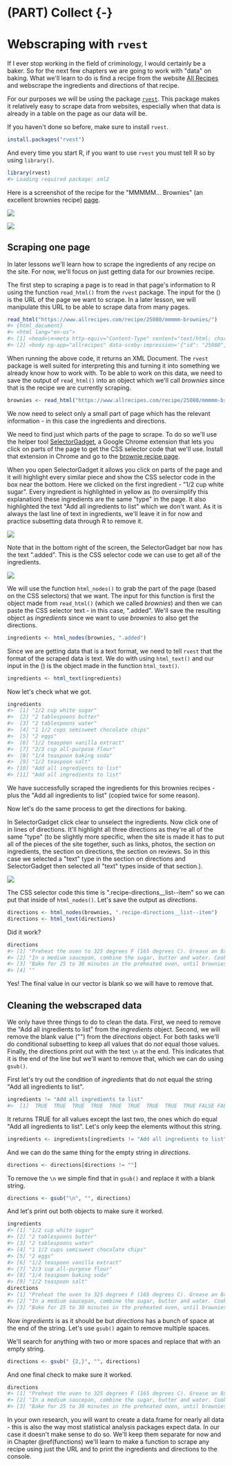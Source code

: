 
# (PART) Collect {-}

# Webscraping with `rvest`

If I ever stop working in the field of criminology, I would certainly be a baker. So for the next few chapters we are going to work with "data" on baking. What we'll learn to do is find a recipe from the website [All Recipes](https://www.allrecipes.com/) and webscrape the ingredients and directions of that recipe.     

For our purposes we will be using the package [`rvest`](https://github.com/tidyverse/rvest). This package makes it relatively easy to scrape data from websites, especially when that data is already in a table on the page as our data will be.

If you haven't done so before, make sure to install `rvest`.


```r
install.packages("rvest")
```

And every time you start R, if you want to use `rvest` you must tell R so by using `library()`.


```r
library(rvest)
#> Loading required package: xml2
```

Here is a screenshot of the recipe for the "MMMMM... Brownies" (an excellent brownies recipe) [page](https://www.allrecipes.com/recipe/25080/mmmmm-brownies/?internalSource=hub%20recipe&referringContentType=Search).

![](images/brownies_1.PNG)

![](images/brownies_2.PNG)


## Scraping one page

In later lessons we'll learn how to scrape the ingredients of any recipe on the site. For now, we'll focus on just getting data for our brownies recipe.

The first step to scraping a page is to read in that page's information to R using the function `read_html()` from the `rvest` package. The input for the () is the URL of the page we want to scrape. In a later lesson, we will manipulate this URL to be able to scrape data from many pages. 


```r
read_html("https://www.allrecipes.com/recipe/25080/mmmmm-brownies/")
#> {html_document}
#> <html lang="en-us">
#> [1] <head>\n<meta http-equiv="Content-Type" content="text/html; charset= ...
#> [2] <body ng-app="allrecipes" data-scoby-impression='{"id": "25080", "ev ...
```

When running the above code, it returns an XML Document. The `rvest` package is well suited for interpreting this and turning it into something we already know how to work with. To be able to work on this data, we need to save the output of `read_html()` into an object which we'll call *brownies* since that is the recipe we are currently scraping. 


```r
brownies <- read_html("https://www.allrecipes.com/recipe/25080/mmmmm-brownies/")
```

We now need to select only a small part of page which has the relevant information - in this case the ingredients and directions.

We need to find just which parts of the page to scrape. To do so we'll use the helper tool [SelectorGadget](https://selectorgadget.com/), a Google Chrome extension that lets you click on parts of the page to get the CSS selector code that we'll use. Install that extension in Chrome and go to the [brownie recipe page](https://www.allrecipes.com/recipe/25080/mmmmm-brownies/?internalSource=hub%20recipe&referringContentType=Search).

When you open SelectorGadget it allows you click on parts of the page and it will highlight every similar piece and show the CSS selector code in the box near the bottom. Here we clicked on the first ingredient - "1/2 cup white sugar". Every ingredient is highlighted in yellow as (to oversimplify this explanation) these ingredients are the same "type" in the page. It also highlighted the text "Add all ingredients to list" which we don't want. As it is always the last line of text in ingredients, we'll leave it in for now and practice subsetting data through R to remove it.

![](images/brownies_3.PNG)

Note that in the bottom right of the screen, the SelectorGadget bar now has the text ".added". This is the CSS selector code we can use to get all of the ingredients. 

![](images/brownies_4.PNG)

We will use the function `html_nodes()` to grab the part of the page (based on the CSS selectors) that we want. The input for this function is first the object made from `read_html()` (which we called *brownies*) and then we can paste the CSS selector text - in this case, ".added". We'll save the resulting object as *ingredients* since we want to use *brownies* to also get the directions. 


```r
ingredients <- html_nodes(brownies, ".added")
```

Since we are getting data that is a text format, we need to tell `rvest` that the format of the scraped data is text. We do with using `html_text()` and our input in the () is the object made in the function `html_text()`.  


```r
ingredients <- html_text(ingredients)
```

Now let's check what we got. 


```r
ingredients
#>  [1] "1/2 cup white sugar"                 
#>  [2] "2 tablespoons butter"                
#>  [3] "2 tablespoons water"                 
#>  [4] "1 1/2 cups semisweet chocolate chips"
#>  [5] "2 eggs"                              
#>  [6] "1/2 teaspoon vanilla extract"        
#>  [7] "2/3 cup all-purpose flour"           
#>  [8] "1/4 teaspoon baking soda"            
#>  [9] "1/2 teaspoon salt"                   
#> [10] "Add all ingredients to list"         
#> [11] "Add all ingredients to list"
```

We have successfully scraped the ingredients for this brownies recipes - plus the "Add all ingredients to list" (copied twice for some reason). 

Now let's do the same process to get the directions for baking. 

In SelectorGadget click clear to unselect the ingredients. Now click one of in lines of directions. It'll highlight all three directions as they're all of the same "type" (to be slightly more specific, when the site is made it has to put all of the pieces of the site together, such as links, photos, the section on ingredients, the section on directions, the section on reviews. So in this case we selected a "text" type in the section on directions and SelectorGadget then selected all "text" types inside of that section.). 

![](images/brownies_5.PNG)

The CSS selector code this time is ".recipe-directions__list--item" so we can put that inside of `html_nodes()`. Let's save the output as *directions*.


```r
directions <- html_nodes(brownies, ".recipe-directions__list--item")
directions <- html_text(directions)
```

Did it work?


```r
directions
#> [1] "Preheat the oven to 325 degrees F (165 degrees C). Grease an 8x8 inch square pan.\n                            "                                                                                                                                                                                                                                
#> [2] "In a medium saucepan, combine the sugar, butter and water. Cook over medium heat until boiling. Remove from heat and stir in chocolate chips until melted and smooth. Mix in the eggs and vanilla. Combine the flour, baking soda and salt; stir into the chocolate mixture. Spread evenly into the prepared pan.\n                            "
#> [3] "Bake for 25 to 30 minutes in the preheated oven, until brownies set up. Do not overbake! Cool in pan and cut into squares.\n                            "                                                                                                                                                                                       
#> [4] ""
```

Yes! The final value in our vector is blank so we will have to remove that. 

## Cleaning the webscraped data

We only have three things to do to clean the data. First, we need to remove the "Add all ingredients to list" from the *ingredients* object. Second, we will remove the blank value ("") from the *directions* object. For both tasks we'll do conditional subsetting to keep all values that do *not* equal those values. Finally, the directions print out with the text `\n` at the end. This indicates that it is the end of the line but we'll want to remove that, which we can do using `gsub()`. 

First let's try out the condition of *ingredients* that do not equal the string "Add all ingredients to list".


```r
ingredients != "Add all ingredients to list"
#>  [1]  TRUE  TRUE  TRUE  TRUE  TRUE  TRUE  TRUE  TRUE  TRUE FALSE FALSE
```

It returns TRUE for all values except the last two, the ones which do equal "Add all ingredients to list". Let's only keep the elements without this string. 


```r
ingredients <- ingredients[ingredients != "Add all ingredients to list"]
```

And we can do the same thing for the empty string in *directions*.


```r
directions <- directions[directions != ""]
```

To remove the `\n` we simple find that in `gsub()` and replace it with a blank string. 


```r
directions <- gsub("\n", "", directions)
```

And let's print out both objects to make sure it worked. 


```r
ingredients
#> [1] "1/2 cup white sugar"                 
#> [2] "2 tablespoons butter"                
#> [3] "2 tablespoons water"                 
#> [4] "1 1/2 cups semisweet chocolate chips"
#> [5] "2 eggs"                              
#> [6] "1/2 teaspoon vanilla extract"        
#> [7] "2/3 cup all-purpose flour"           
#> [8] "1/4 teaspoon baking soda"            
#> [9] "1/2 teaspoon salt"
directions
#> [1] "Preheat the oven to 325 degrees F (165 degrees C). Grease an 8x8 inch square pan.                            "                                                                                                                                                                                                                                
#> [2] "In a medium saucepan, combine the sugar, butter and water. Cook over medium heat until boiling. Remove from heat and stir in chocolate chips until melted and smooth. Mix in the eggs and vanilla. Combine the flour, baking soda and salt; stir into the chocolate mixture. Spread evenly into the prepared pan.                            "
#> [3] "Bake for 25 to 30 minutes in the preheated oven, until brownies set up. Do not overbake! Cool in pan and cut into squares.                            "
```

Now *ingredients* is as it should be but *directions* has a bunch of space at the end of the string. Let's use `gsub()` again to remove multiple spaces.

We'll search for anything with two or more spaces and replace that with an empty string.


```r
directions <- gsub(" {2,}", "", directions)
```

And one final check to make sure it worked.


```r
directions
#> [1] "Preheat the oven to 325 degrees F (165 degrees C). Grease an 8x8 inch square pan."                                                                                                                                                                                                                                
#> [2] "In a medium saucepan, combine the sugar, butter and water. Cook over medium heat until boiling. Remove from heat and stir in chocolate chips until melted and smooth. Mix in the eggs and vanilla. Combine the flour, baking soda and salt; stir into the chocolate mixture. Spread evenly into the prepared pan."
#> [3] "Bake for 25 to 30 minutes in the preheated oven, until brownies set up. Do not overbake! Cool in pan and cut into squares."
```


In your own research, you will want to create a data.frame for nearly all data - this is also the way most statistical analysis packages expect data. In our case it doesn't make sense to do so. We'll keep them separate for now and in Chapter \@ref(functions) we'll learn to make a function to scrape any recipe using just the URL and to print the ingredients and directions to the console.  
